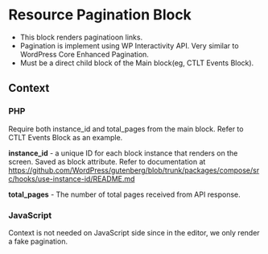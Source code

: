 # Resource Pagination Block

- This block renders paginatioon links.
- Pagination is implement using WP Interactivity API. Very similar to WordPress Core Enhanced Pagination.
- Must be a direct child block of the Main block(eg, CTLT Events Block).

## Context

### PHP
Require both instance_id and total_pages from the main block. Refer to CTLT Events Block as an example.

**instance_id** - a unique ID for each block instance that renders on the screen. Saved as block attribute. Refer to documentation at https://github.com/WordPress/gutenberg/blob/trunk/packages/compose/src/hooks/use-instance-id/README.md

**total_pages** - The number of total pages received from API response.

### JavaScript
Context is not needed on JavaScript side since in the editor, we only render a fake pagination.
